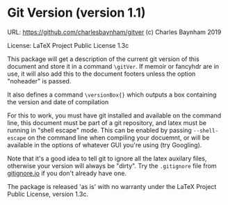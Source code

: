 Git Version (version 1.1)
=========================

URL: https://github.com/charlesbaynham/gitver
(c) Charles Baynham 2019

License: LaTeX Project Public License 1.3c

This package will get a description of the current git version of this
document and store it in a command `\gitVer`. If memoir or fancyhdr are in use, it
will also add this to the document footers unless the option "noheader" is
passed.

It also defines a command `\versionBox{}` which outputs a box containing the
version and date of compilation

For this to work, you must have git installed and available on the command
line, this document must be part of a git repository, and latex must be
running in "shell escape" mode. This can be enabled by passing `--shell-escape`
on the command line when compiling your docuemnt, or will be available in the
options of whatever GUI you're using (try Googling).

Note that it's a good idea to tell git to ignore all the latex auxilary files,
otherwise your version will always be "dirty". Try the `.gitignore` file from
[gitignore.io](https://www.gitignore.io/api/latex) if you don't already have
one.

The package is released 'as is' with no warranty under the LaTeX Project Public
License, version 1.3c.
